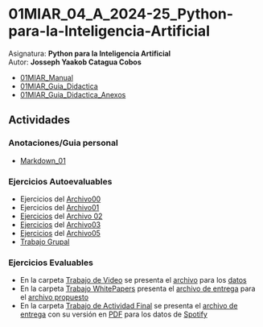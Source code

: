 # 01MIAR_04_A_2024-25_Python-para-la-Inteligencia-Artificial
Asignatura: **Python para la Inteligencia Artificial**\
Autor: **Josseph Yaakob Catagua Cobos**
- [01MIAR_Manual](https://github.com/HikariJY/01MIAR_04_A_2024-25_Python-para-la-Inteligencia-Artificial/blob/main/01MIAR_Manual.pdf)
- [01MIAR_Guia_Didactica](https://github.com/HikariJY/01MIAR_04_A_2024-25_Python-para-la-Inteligencia-Artificial/blob/main/01MIAR_Guia_Didactica.pdf)
- [01MIAR_Guia_Didactica_Anexos](https://github.com/HikariJY/01MIAR_04_A_2024-25_Python-para-la-Inteligencia-Artificial/blob/main/01MIAR_Guia_Didactica_Anexo.pdf)
## **Actividades**
### **Anotaciones/Guia personal**
- [Markdown_01](https://github.com/HikariJY/01MIAR_04_A_2024-25_Python-para-la-Inteligencia-Artificial/blob/main/Anotaciones_Guia_Anaconda_Jupyter/Markdown_01.ipynb)
### **Ejercicios Autoevaluables**
- Ejercicios del [Archivo00](https://github.com/vany-viu/01MIAR_ABR_24/blob/main/01MIAR_00_Intro.ipynb)
- Ejercicios del [Archivo01](https://github.com/vany-viu/01MIAR_ABR_24/blob/main/01MIAR_01_Python101.ipynb)
- [Ejercicios](https://github.com/HikariJY/01MIAR_04_A_2024-25_Python-para-la-Inteligencia-Artificial/blob/main/Ejercicios_Autoevaluados/Ejercicio_Archivo02.ipynb) del [Archivo 02](https://github.com/vany-viu/01MIAR_ABR_24/blob/main/01MIAR_02_Python101_DataTypes.ipynb)
- [Ejercicios](https://github.com/HikariJY/01MIAR_04_A_2024-25_Python-para-la-Inteligencia-Artificial/blob/main/Ejercicios_Autoevaluados/Ejercicio_Archivo03.ipynb) del [Archivo03](https://github.com/vany-viu/01MIAR_ABR_24/blob/main/01MIAR_03_Python101_Control.ipynb)
- [Ejercicios](https://github.com/HikariJY/01MIAR_04_A_2024-25_Python-para-la-Inteligencia-Artificial/blob/main/Ejercicios_Autoevaluados/Ejercicio_Archivo05.ipynb) del [Archivo05](https://github.com/vany-viu/01MIAR_ABR_24/blob/main/01MIAR_05_Python101_Files.ipynb)
- [Trabajo Grupal](https://github.com/HikariJY/01MIAR_04_A_2024-25_Python-para-la-Inteligencia-Artificial/blob/main/Trabajo_Grupal/01MIAR_ACT_Group.ipynb)
### **Ejercicios Evaluables**
- En la carpeta [Trabajo de Video](https://github.com/HikariJY/01MIAR_04_A_2024-25_Python-para-la-Inteligencia-Artificial/tree/main/Trabajo_Video) se presenta el [archivo](https://github.com/HikariJY/01MIAR_04_A_2024-25_Python-para-la-Inteligencia-Artificial/blob/main/Trabajo_Video/JossephCataguaCobos_01MIAR%20_ActividadVideo_ValenciaPollution.ipynb) para los [datos](https://github.com/HikariJY/01MIAR_04_A_2024-25_Python-para-la-Inteligencia-Artificial/blob/main/Trabajo_Video/valencia_pollution_dataset.csv)
- En la carpeta [Trabajo WhitePapers](https://github.com/HikariJY/01MIAR_04_A_2024-25_Python-para-la-Inteligencia-Artificial/tree/main/Trabajo_WhitePapers) presenta el [archivo de entrega](https://github.com/HikariJY/01MIAR_04_A_2024-25_Python-para-la-Inteligencia-Artificial/blob/main/Trabajo_WhitePapers/JossephYaakobCataguaCobos_WhitePapers.ipynb) para el [archivo propuesto](https://github.com/HikariJY/01MIAR_04_A_2024-25_Python-para-la-Inteligencia-Artificial/blob/main/Trabajo_WhitePapers/01MIAR_ACT_WhitePapers.ipynb)
- En la carpeta [Trabajo de Actividad Final](https://github.com/HikariJY/01MIAR_04_A_2024-25_Python-para-la-Inteligencia-Artificial/tree/main/Trabajo_ActividadFinalDatasets) se presenta el [archivo de entrega](https://github.com/HikariJY/01MIAR_04_A_2024-25_Python-para-la-Inteligencia-Artificial/blob/main/Trabajo_ActividadFinalDatasets/JossephYaakobCataguaCobos_ActividadFinal.ipynb) con su versión en [PDF](https://github.com/HikariJY/01MIAR_04_A_2024-25_Python-para-la-Inteligencia-Artificial/blob/main/Trabajo_ActividadFinalDatasets/JossephYaako…%20-%20JupyterLab.pdf) para los datos de [Spotify](https://github.com/HikariJY/01MIAR_04_A_2024-25_Python-para-la-Inteligencia-Artificial/tree/main/Trabajo_ActividadFinalDatasets/SpotifyData)
